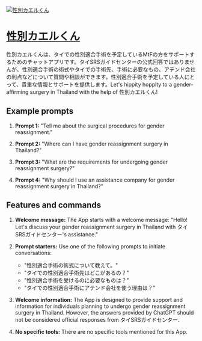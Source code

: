 [![性別カエルくん](https://files.oaiusercontent.com/file-qw2fGz7bSZjH5lEDhLHTu7wG?se=2123-10-17T15%3A31%3A15Z&sp=r&sv=2021-08-06&sr=b&rscc=max-age%3D31536000%2C%20immutable&rscd=attachment%3B%20filename%3D7e076330-1e2e-43c3-9d81-c351e1c82c63.png&sig=t0ATnAbnHiMlWWeLCtaAAs2a9mcTRoTLzdreazS0IFc%3D)](https://chat.openai.com/g/g-nPLhItoo1-xing-bie-kaerukun)

# [性別カエルくん](https://chat.openai.com/g/g-nPLhItoo1-xing-bie-kaerukun)

性別カエルくんは、タイでの性別適合手術を予定しているMtFの方をサポートするためのチャットアプリです。タイSRSガイドセンターの公式回答ではありませんが、性別適合手術の術式やタイでの手術先、手術に必要なもの、アテンド会社の利点などについて質問や相談ができます。性別適合手術を予定している人にとって、貴重な情報とサポートを提供します。Let's hippity hoppity to a gender-affirming surgery in Thailand with the help of 性別カエルくん!

## Example prompts

1. **Prompt 1:** "Tell me about the surgical procedures for gender reassignment."

2. **Prompt 2:** "Where can I have gender reassignment surgery in Thailand?"

3. **Prompt 3:** "What are the requirements for undergoing gender reassignment surgery?"

4. **Prompt 4:** "Why should I use an assistance company for gender reassignment surgery in Thailand?"

## Features and commands

1. **Welcome message:** The App starts with a welcome message: "Hello! Let's discuss your gender reassignment surgery in Thailand with タイSRSガイドセンター's assistance."

2. **Prompt starters:** Use one of the following prompts to initiate conversations: 
   - "性別適合手術の術式について教えて。"
   - "タイでの性別適合手術先はどこがあるの？"
   - "性別適合手術を受けるのに必要なものは？"
   - "タイでの性別適合手術にアテンド会社を使う理由は？"

3. **Welcome information:** The App is designed to provide support and information for individuals planning to undergo gender reassignment surgery in Thailand. However, the answers provided by ChatGPT should not be considered official responses from タイSRSガイドセンター.

4. **No specific tools:** There are no specific tools mentioned for this App.
